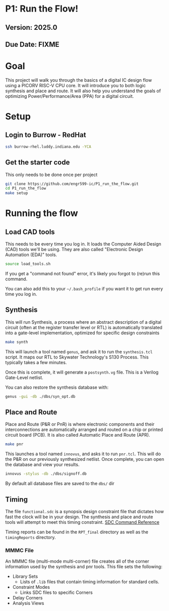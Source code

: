 # P1: Run the Flow!

Version: 2025.0
---

## Due Date:  FIXME



# Goal

This project will walk you through the basics of a digital IC design flow using a PICORV RISC-V CPU core.  It will introduce you to both logic synthesis and place and route.  It will also help you understand the goals of optimizing Power/Performance/Area (PPA) for a digital circuit.  

# Setup

## Login to Burrow - RedHat

```bash
ssh burrow-rhel.luddy.indiana.edu -YCA
```

## Get the starter code

This only needs to be done once per project

```bash
git clone https://github.com/engr599-ic/P1_run_the_flow.git
cd P1_run_the_flow
make setup
```

# Running the flow

## Load CAD tools

This needs to be every time you log in.  It loads the Computer Aided Design (CAD) tools we'll be using.  They are also called "Electronic Design Automation (EDA)" tools.  

```bash
source load_tools.sh
```

If you get a "command not found" error, it's likely you forgot to (re)run this command. 

You can also add this to your `~/.bash_profile` if you want it to get run every time you log in.  

## Synthesis

This will run Synthesis, a process where an abstract description of a digital circuit (often at the register transfer level or RTL) is automatically translated into a gate-level implementation, optimized for specific design constraints

```bash
make synth
```

This will launch a tool named `genus`, and ask it to run the `synthesis.tcl` script.  It maps our RTL to Skywater Technology's S130 Process. This typically takes a few minutes. 

Once this is complete, it will generate a `postsynth.vg` file.  This is a Verilog Gate-Level netlist.  

You can also restore the synthesis database with:
```bash
genus -gui -db ./dbs/syn_opt.db
```


## Place and Route

Place and Route (P&R or PnR) is where electronic components and their interconnections are automatically arranged and routed on a chip or printed circuit board (PCB).  It is also called Automatic Place and Route (APR).  

```bash
make pnr
```

This launches a tool named `innovus`, and asks it to run `pnr.tcl`.  This will do the P&R on our previously synthesized netlist.  Once complete, you can open the database and view your results.  

```bash
innovus -stylus -db ./dbs/signoff.db
```

By default all database files are saved to the `dbs/` dir

## Timing

The file `functional.sdc` is a synopsis design constraint file that dictates how fast the clock will be in your design.
The synthesis and place and route tools will attempt to meet this timing constraint.
[SDC Command Reference](https://iccircle.com/static/upload/img20240131000211.pdf)

Timing reports can be found in the `RPT_final` directory as well as the `timingReports` directory.

### MMMC File

An MMMC file (multi-mode multi-corner) file creates all of the corner information used by the synthesis and pnr tools. 
This file sets the following:
  - Library Sets
    - Lists of `.lib` files that contain timing information for standard cells.
  - Constraint Modes
    - Links SDC files to specific Corners
  - Delay Corners
  - Analysis Views
